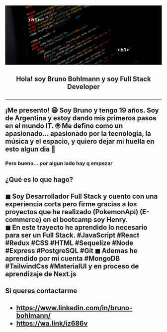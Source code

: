 ![I'm Bruno](./assets/Bruno.gif)

<h2 align="center">
Hola! soy Bruno Bohlmann y soy Full Stack Developer
<h2>

___

<p>
	¡Me presento! 😄
	Soy Bruno y tengo 19 años. Soy de Argentina y estoy dando mis primeros pasos en el mundo IT. 🤓
	Me defino como un apasionado... apasionado por la tecnología, la música y el espacio, y quiero dejar mi huella en esto algun dia 🚀
</p>

<h3>Pero bueno... por algun lado hay q empezar</h3>
	
<h2>¿Qué es lo que hago?<h2>
<p>
	◼ Soy Desarrollador Full Stack y cuento con una experiencia corta pero firme gracias a los proyectos que he realizado (PokemonApi) (E-commerce) en el bootcamp soy Henry.<br>
	◼ En este trayecto he aprendido lo necesario para ser un Full Stack. #JavaScript #React #Redux #CSS #HTML #Sequelize #Node #Express #PostgreSQL #Git
	◼ Ademas he aprendido por mi cuenta #MongoDB #TailwindCss #MaterialUI y en proceso de aprendizaje de Next.js
</p>

<h2>Si queres contactarme<h2>

- https://www.linkedin.com/in/bruno-bohlmann/
- https://wa.link/iz686v
